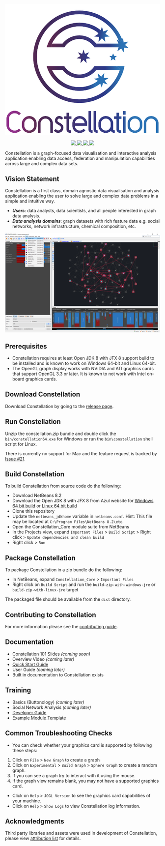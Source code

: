 <p align="center">
  <img src="./docs/constellation-logo.png"/>
  </p>
<p align="center">
  <a href="https://travis-ci.com/constellation-app/constellation" alt="travis-ci">
    <img src="https://travis-ci.com/constellation-app/constellation.svg?branch=master"/>
  </a>
  <!--  <a href="https://sonarcloud.io/dashboard?id=constellation-app_constellation" alt="Quality Gate Status">
    <img src="https://sonarcloud.io/api/project_badges/measure?project=constellation-app_constellation&metric=alert_status"/>
  </a>    -->
  <a href="https://github.com/constellation-app/constellation/releases" alt="Release downloads">
    <img src="https://img.shields.io/github/downloads/constellation-app/constellation/total.svg"/>
  <a href="https://github.com/constellation-app/constellation/blob/master/CONTRIBUTING.md" alt="contributions welcome">
    <img src="https://img.shields.io/badge/contributions-welcome-brightgreen.svg"/>
  </a>
  <a href="https://github.com/constellation-app/constellation/blob/master/LICENSE" alt="license">
    <img src="https://img.shields.io/github/license/constellation-app/constellation.svg"/>
  </a>
</p>

Constellation is a graph-focused data visualisation and interactive analysis application enabling data access, federation and manipulation capabilities across large and complex data sets.

## Vision Statement

Constellation is a first class, domain agnostic data visualisation and analysis application
enabling the user to solve large and complex data problems in a simple and intuitive way.

* ***Users***: data analysts, data scientists, and all people interested in graph data analysis.
* ***Data analysis domains***: graph datasets with rich feature data e.g. social networks, network infrastructure, chemical composition, etc.

![Constellation Application](docs/screenshot.png)

## Prerequisites

* Constellation requires at least Open JDK 8 with JFX 8 support build to be installed and is known to work on Windows 64-bit and Linux 64-bit.
* The OpenGL graph display works with NVIDIA and ATI graphics cards that support
OpenGL 3.3 or later. It is known to not work with Intel on-board graphics cards.

## Download Constellation

Download Constellation by going to the [release page](https://github.com/constellation-app/constellation/releases).

## Run Constellation

Unzip the constellation.zip bundle and double click the `bin/constellation64.exe` for Windows or
run the `bin\constellation` shell script for Linux.

There is currently no support for Mac and the feature request is tracked by [Issue #21](https://github.com/constellation-app/constellation/issues/21).

## Build Constellation

To build Constellation from source code do the following:

* Download NetBeans 8.2
* Download the Open JDK 8 with JFX 8 from Azul website for [Windows 64 bit build](https://cdn.azul.com/zulu/bin/zulu8.38.0.13-ca-fx-jdk8.0.212-win_x64.zip) or [Linux 64 bit build](https://cdn.azul.com/zulu/bin/zulu8.38.0.13-ca-fx-jdk8.0.212-linux_x64.tar.gz)
* Clone this repository
* Update the `netbeans_jdkhome` variable in `netbeans.conf`. Hint: This file may be located at `C:\Program Files\NetBeans 8.2\etc`.
* Open the Constellation_Core module suite from NetBeans
* In the Projects view, expand `Important Files` > `Build Script` > Right click > `Update dependencies and clean build`
* Right click > `Run`

## Package Constellation

To package Constellation in a zip bundle do the following:

* In NetBeans, expand `Constellation_Core` > `Important Files`
* Right click on `Build Script` and run the `build-zip-with-windows-jre` or `build-zip-with-linux-jre` target

The packaged file should be available from the `dist` directory.

## Contributing to Constellation

For more information please see the [contributing guide](CONTRIBUTING.md).

## Documentation

* Constellation 101 Slides _(coming soon)_
* Overview Video _(coming later)_
* [Quick Start Guide](docs/Constellation_Quick_Start_Guide.pdf)
* User Guide _(coming later)_
* Built in documentation to Constellation exists

## Training

* Basics (Buttonology) _(coming later)_
* Social Network Analysis _(coming later)_
* [Developer Guide](https://github.com/constellation-app/constellation-training/blob/master/CONSTELLATION%20Developer%20Guide.pdf)
* [Example Module Template](https://github.com/constellation-app/constellation-module-example)

## Common Troubleshooting Checks

* You can check whether your graphics card is supported by following these steps:

1. Click on `File` > `New Graph` to create a graph
1. Click on `Experimental` > `Build Graph` > `Sphere Graph` to create a random graph.
1. If you can see a graph try to interact with it using the mouse.
1. If the graph view remains blank, you may not have a supported graphics card.

* Click on `Help` > `JOGL Version` to see the graphics card capabilities of your machine.
* Click on `Help` > `Show Logs` to view Constellation log information.

## Acknowledgments

Third party libraries and assets were used in development of Constellation, please view [attribution list](ATTRIBUTION.md) for details.
